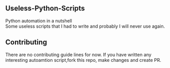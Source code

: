 ## Useless-Python-Scripts
Python automation in a nutshell<br/>
Some useless scripts that I had to write and probably I will never use again.

## Contributing
There are no contributing guide lines for now. If you have written any interesting autoamtion script,fork this repo, make changes and create PR. 
